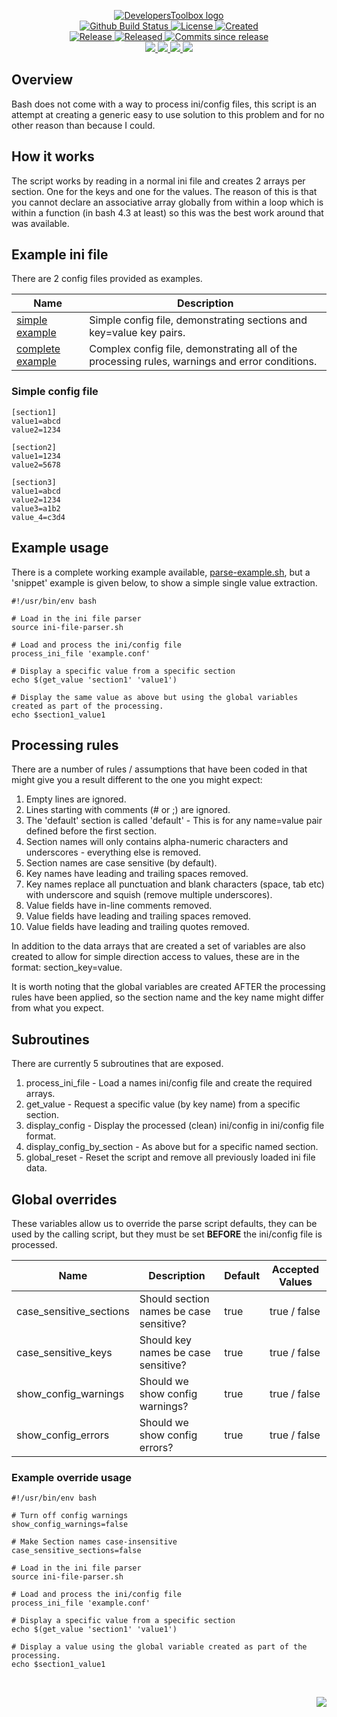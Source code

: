 <!-- markdownlint-disable -->
<p align="center">
    <a href="https://github.com/DevelopersToolbox/">
        <img src="https://cdn.wolfsoftware.com/assets/images/github/organisations/developerstoolbox/black-and-white-circle-256.png" alt="DevelopersToolbox logo" />
    </a>
    <br />
    <a href="https://github.com/DevelopersToolbox/ini-file-parser/actions/workflows/cicd.yml">
        <img src="https://img.shields.io/github/actions/workflow/status/DevelopersToolbox/ini-file-parser/cicd.yml?branch=master&label=build%20status&style=for-the-badge" alt="Github Build Status" />
    </a>
    <a href="https://github.com/DevelopersToolbox/ini-file-parser/blob/master/LICENSE.md">
        <img src="https://img.shields.io/github/license/DevelopersToolbox/ini-file-parser?color=blue&label=License&style=for-the-badge" alt="License">
    </a>
    <a href="https://github.com/DevelopersToolbox/ini-file-parser">
        <img src="https://img.shields.io/github/created-at/DevelopersToolbox/ini-file-parser?color=blue&label=Created&style=for-the-badge" alt="Created">
    </a>
    <br />
    <a href="https://github.com/DevelopersToolbox/ini-file-parser/releases/latest">
        <img src="https://img.shields.io/github/v/release/DevelopersToolbox/ini-file-parser?color=blue&label=Latest%20Release&style=for-the-badge" alt="Release">
    </a>
    <a href="https://github.com/DevelopersToolbox/ini-file-parser/releases/latest">
        <img src="https://img.shields.io/github/release-date/DevelopersToolbox/ini-file-parser?color=blue&label=Released&style=for-the-badge" alt="Released">
    </a>
    <a href="https://github.com/DevelopersToolbox/ini-file-parser/releases/latest">
        <img src="https://img.shields.io/github/commits-since/DevelopersToolbox/ini-file-parser/latest.svg?color=blue&style=for-the-badge" alt="Commits since release">
    </a>
    <br />
    <a href="https://github.com/DevelopersToolbox/ini-file-parser/blob/master/.github/CODE_OF_CONDUCT.md">
        <img src="https://img.shields.io/badge/Code%20of%20Conduct-blue?style=for-the-badge" />
    </a>
    <a href="https://github.com/DevelopersToolbox/ini-file-parser/blob/master/.github/CONTRIBUTING.md">
        <img src="https://img.shields.io/badge/Contributing-blue?style=for-the-badge" />
    </a>
    <a href="https://github.com/DevelopersToolbox/ini-file-parser/blob/master/.github/SECURITY.md">
        <img src="https://img.shields.io/badge/Report%20Security%20Concern-blue?style=for-the-badge" />
    </a>
    <a href="https://github.com/DevelopersToolbox/ini-file-parser/issues">
        <img src="https://img.shields.io/badge/Get%20Support-blue?style=for-the-badge" />
    </a>
</p>

## Overview

Bash does not come with a way to process ini/config files, this script is an attempt at creating a generic easy to use solution to this problem and for no other reason than because I could.

## How it works

The script works by reading in a normal ini file and creates 2 arrays per section. One for the keys and one for the values. The reason of this is that you cannot declare an associative array globally from within a loop which is within a function  (in bash 4.3 at least) so this was the best work around that was available. 

## Example ini file

There are 2 config files provided as examples.

| Name | Description |
| --- | --- |
| [simple example](demos/simple-example.conf) | Simple config file, demonstrating sections and key=value key pairs. |
| [complete example](demos/complete-example.conf) | Complex config file, demonstrating all of the processing rules, warnings and error conditions.|

### Simple config file
```
[section1]
value1=abcd
value2=1234

[section2]
value1=1234
value2=5678

[section3]
value1=abcd
value2=1234
value3=a1b2
value_4=c3d4
```

## Example usage

There is a complete working example available, [parse-example.sh](demos/parse-example.sh), but a 'snippet' example is given below, to show a simple single value extraction.

```shell
#!/usr/bin/env bash

# Load in the ini file parser
source ini-file-parser.sh

# Load and process the ini/config file
process_ini_file 'example.conf'

# Display a specific value from a specific section
echo $(get_value 'section1' 'value1')

# Display the same value as above but using the global variables created as part of the processing.
echo $section1_value1
```

## Processing rules

There are a number of rules / assumptions that have been coded in that might give you a result different to the one you might expect:

1. Empty lines are ignored.
2. Lines starting with comments (# or ;) are ignored.
3. The 'default' section is called 'default' - This is for any name=value pair defined before the first section.
4. Section names will only contains alpha-numeric characters and underscores - everything else is removed.
5. Section names are case sensitive (by default).
6. Key names have leading and trailing spaces removed.
7. Key names replace all punctuation and blank characters (space, tab etc)  with underscore and squish (remove multiple underscores).
8. Value fields have in-line comments removed.
9. Value fields have leading and trailing spaces removed.
10. Value fields have leading and trailing quotes removed.

In addition to the data arrays that are created a set of variables are also created to allow for simple direction access to values, these are in the format: section_key=value.

It is worth noting that the global variables are created AFTER the processing rules have been applied, so the section name and the key name might differ from what you expect.

## Subroutines

There are currently 5 subroutines that are exposed.

1. process\_ini\_file - Load a names ini/config file and create the required arrays.
2. get\_value - Request a specific value (by key name) from a specific section.
3. display\_config - Display the processed (clean) ini/config in ini/config file format.
4. display\_config\_by\_section - As above but for a specific named section.
5. global\_reset - Reset the script and remove all previously loaded ini file data.

## Global overrides

These variables allow us to override the parse script defaults, they can be used by the calling script, but they must be set **BEFORE** the ini/config file is processed.

| Name | Description | Default | Accepted Values |
| --- | --- | --- | --- |
| case\_sensitive\_sections | Should section names be case sensitive? | true | true / false |
| case\_sensitive\_keys | Should key names be case sensitive? | true | true / false |
| show\_config\_warnings | Should we show config warnings? | true | true / false |
| show\_config\_errors | Should we show config errors? | true | true / false |

### Example override usage

```shell
#!/usr/bin/env bash

# Turn off config warnings
show_config_warnings=false

# Make Section names case-insensitive
case_sensitive_sections=false

# Load in the ini file parser
source ini-file-parser.sh

# Load and process the ini/config file
process_ini_file 'example.conf'

# Display a specific value from a specific section
echo $(get_value 'section1' 'value1')

# Display a value using the global variable created as part of the processing.
echo $section1_value1
```

<br />
<p align="right"><a href="https://wolfsoftware.com/"><img src="https://img.shields.io/badge/Created%20by%20Wolf%20on%20behalf%20of%20Wolf%20Software-blue?style=for-the-badge" /></a></p>
